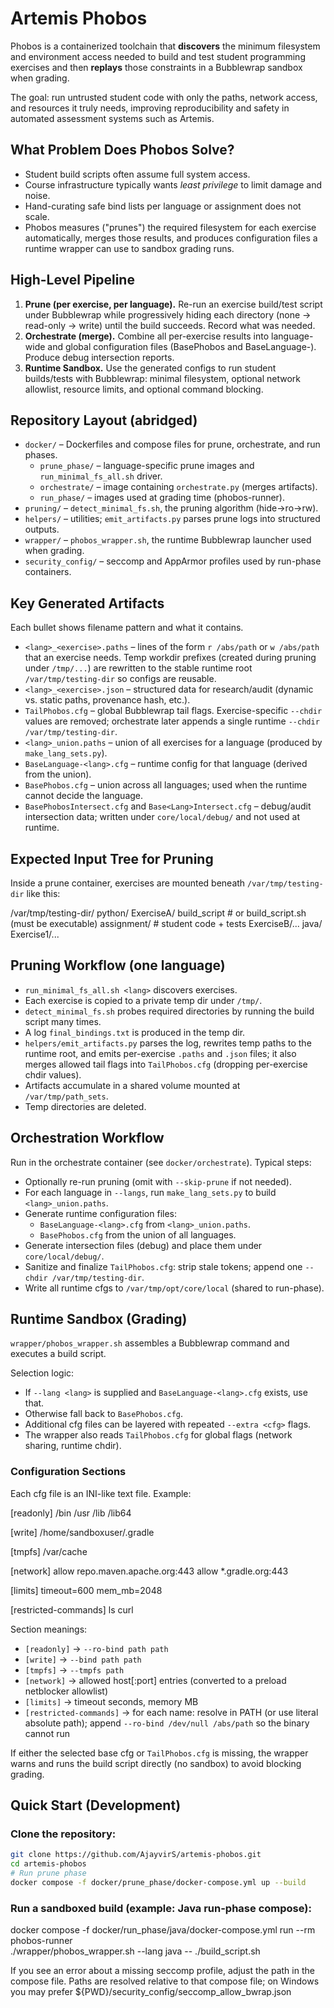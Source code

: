 # Artemis Phobos

Phobos is a containerized toolchain that **discovers** the minimum filesystem and
environment access needed to build and test student programming exercises and then
**replays** those constraints in a Bubblewrap sandbox when grading.

The goal: run untrusted student code with only the paths, network access, and resources
it truly needs, improving reproducibility and safety in automated assessment systems
such as Artemis.

## What Problem Does Phobos Solve?

- Student build scripts often assume full system access.
- Course infrastructure typically wants *least privilege* to limit damage and noise.
- Hand-curating safe bind lists per language or assignment does not scale.
- Phobos measures (\"prunes\") the required filesystem for each exercise automatically,
  merges those results, and produces configuration files a runtime wrapper can use to
  sandbox grading runs.

## High-Level Pipeline

1. **Prune (per exercise, per language).** Re-run an exercise build/test script under
   Bubblewrap while progressively hiding each directory (none → read-only → write) until
   the build succeeds. Record what was needed.
2. **Orchestrate (merge).** Combine all per-exercise results into language-wide and
   global configuration files (BasePhobos and BaseLanguage-<lang>). Produce debug
   intersection reports.
3. **Runtime Sandbox.** Use the generated configs to run student builds/tests with
   Bubblewrap: minimal filesystem, optional network allowlist, resource limits, and
   optional command blocking.

## Repository Layout (abridged)

- `docker/` – Dockerfiles and compose files for prune, orchestrate, and run phases.
  - `prune_phase/` – language-specific prune images and `run_minimal_fs_all.sh` driver.
  - `orchestrate/` – image containing `orchestrate.py` (merges artifacts).
  - `run_phase/` – images used at grading time (phobos-runner).
- `pruning/` – `detect_minimal_fs.sh`, the pruning algorithm (hide→ro→rw).
- `helpers/` – utilities; `emit_artifacts.py` parses prune logs into structured outputs.
- `wrapper/` – `phobos_wrapper.sh`, the runtime Bubblewrap launcher used when grading.
- `security_config/` – seccomp and AppArmor profiles used by run-phase containers.

## Key Generated Artifacts

Each bullet shows filename pattern and what it contains.

- `<lang>_<exercise>.paths` – lines of the form `r /abs/path` or `w /abs/path` that an
  exercise needs. Temp workdir prefixes (created during pruning under `/tmp/...`) are
  rewritten to the stable runtime root `/var/tmp/testing-dir` so configs are reusable.
- `<lang>_<exercise>.json` – structured data for research/audit (dynamic vs. static paths,
  provenance hash, etc.).
- `TailPhobos.cfg` – global Bubblewrap tail flags. Exercise-specific `--chdir` values are
  removed; orchestrate later appends a single runtime `--chdir /var/tmp/testing-dir`.
- `<lang>_union.paths` – union of all exercises for a language (produced by `make_lang_sets.py`).
- `BaseLanguage-<lang>.cfg` – runtime config for that language (derived from the union).
- `BasePhobos.cfg` – union across all languages; used when the runtime cannot decide the
  language.
- `BasePhobosIntersect.cfg` and `Base<Lang>Intersect.cfg` – debug/audit intersection data;
  written under `core/local/debug/` and not used at runtime.

## Expected Input Tree for Pruning

Inside a prune container, exercises are mounted beneath `/var/tmp/testing-dir` like this:

/var/tmp/testing-dir/
python/
ExerciseA/
build_script # or build_script.sh (must be executable)
assignment/ # student code + tests
ExerciseB/...
java/
Exercise1/...


## Pruning Workflow (one language)

- `run_minimal_fs_all.sh <lang>` discovers exercises.
- Each exercise is copied to a private temp dir under `/tmp/`.
- `detect_minimal_fs.sh` probes required directories by running the build script many times.
- A log `final_bindings.txt` is produced in the temp dir.
- `helpers/emit_artifacts.py` parses the log, rewrites temp paths to the runtime root, and
  emits per-exercise `.paths` and `.json` files; it also merges allowed tail flags into
  `TailPhobos.cfg` (dropping per-exercise chdir values).
- Artifacts accumulate in a shared volume mounted at `/var/tmp/path_sets`.
- Temp directories are deleted.

## Orchestration Workflow

Run in the orchestrate container (see `docker/orchestrate`). Typical steps:

- Optionally re-run pruning (omit with `--skip-prune` if not needed).
- For each language in `--langs`, run `make_lang_sets.py` to build `<lang>_union.paths`.
- Generate runtime configuration files:
  - `BaseLanguage-<lang>.cfg` from `<lang>_union.paths`.
  - `BasePhobos.cfg` from the union of all languages.
- Generate intersection files (debug) and place them under `core/local/debug/`.
- Sanitize and finalize `TailPhobos.cfg`: strip stale tokens; append one `--chdir /var/tmp/testing-dir`.
- Write all runtime cfgs to `/var/tmp/opt/core/local` (shared to run-phase).

## Runtime Sandbox (Grading)

`wrapper/phobos_wrapper.sh` assembles a Bubblewrap command and executes a build script.

Selection logic:

- If `--lang <lang>` is supplied and `BaseLanguage-<lang>.cfg` exists, use that.
- Otherwise fall back to `BasePhobos.cfg`.
- Additional cfg files can be layered with repeated `--extra <cfg>` flags.
- The wrapper also reads `TailPhobos.cfg` for global flags (network sharing, runtime chdir).

### Configuration Sections

Each cfg file is an INI-like text file. Example:

[readonly]
/bin
/usr
/lib
/lib64

[write]
/home/sandboxuser/.gradle

[tmpfs]
/var/cache

[network]
allow repo.maven.apache.org:443
allow *.gradle.org:443

[limits]
timeout=600
mem_mb=2048

[restricted-commands]
ls
curl


Section meanings:

- `[readonly]` -> `--ro-bind path path`
- `[write]` -> `--bind path path`
- `[tmpfs]` -> `--tmpfs path`
- `[network]` -> allowed host[:port] entries (converted to a preload netblocker allowlist)
- `[limits]` -> timeout seconds, memory MB
- `[restricted-commands]` -> for each name: resolve in PATH (or use literal absolute path);
  append `--ro-bind /dev/null /abs/path` so the binary cannot run

If either the selected base cfg or `TailPhobos.cfg` is missing, the wrapper warns and runs
the build script directly (no sandbox) to avoid blocking grading.

## Quick Start (Development)

### Clone the repository:

```bash
git clone https://github.com/AjayvirS/artemis-phobos.git
cd artemis-phobos
# Run prune phase
docker compose -f docker/prune_phase/docker-compose.yml up --build
```

### Run a sandboxed build (example: Java run-phase compose):

docker compose -f docker/run_phase/java/docker-compose.yml run --rm phobos-runner \
  ./wrapper/phobos_wrapper.sh --lang java -- ./build_script.sh

If you see an error about a missing seccomp profile, adjust the path in the compose file.
Paths are resolved relative to that compose file; on Windows you may prefer
${PWD}/security_config/seccomp_allow_bwrap.json

